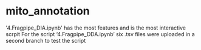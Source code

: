 # mito_annotation
'4.Fragpipe_DIA.ipynb' has the most features and is the most interactive scrpit
For the script ‘4.Fragpipe_DDA.ipynb’ six .tsv files were uploaded in a second branch to test the script
